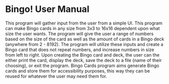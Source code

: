 # Bingo! User Manual  	         	  
This program will gather input from the user from a simple UI. This program can make Bingo cards in any size from 3x3 to 16x16 dependent upon what size the user wants. The program will give the user a range of numbers based on the size of the card as well as the amount of cards in a Bingo deck (anywhere from 2 - 8192). The program will utilize these inputs and create a Bingo card that does not repeat numbers, and increase numbers in size from left to right. Upon creating the Bingo card and deck, the user can the either print the card, display the deck, save the deck to a file (name of their choosing), or exit the program.
Bingo Cards program aims generate Bingo cards and store them for accessibility purposes, this way they can be reused for whatever the user may need them for.

